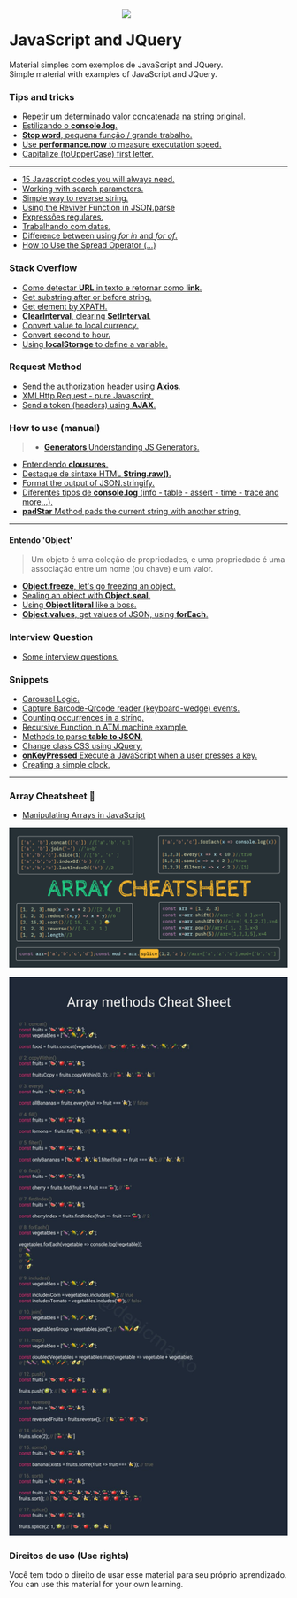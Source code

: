 <img src="https://i.ibb.co/M6nBBb0/mascote.png" align="right" width="300">

# JavaScript and JQuery

<p>
  Material simples com exemplos de JavaScript and JQuery.<br/>
  Simple material with examples of JavaScript and JQuery.
</p>

### Tips and tricks

* [Repetir um determinado valor concatenada na string original.]()
* [Estilizando o <b>console.log</b>.](https://github.com/JoseMateusCamargo/javascript/blob/main/javascript-tip/estilo.in.console.js)
* [<b>Stop word</b>, pequena função / grande trabalho.](https://github.com/JoseMateusCamargo/javascript/blob/main/javascript-tip/stopword.js)
* [Use <b>performance.now</b> to measure executation speed.](https://github.com/JoseMateusCamargo/javascript/blob/main/javascript-tip/performance.now.js)
* [Capitalize (toUpperCase) first letter.](https://github.com/JoseMateusCamargo/javascript/blob/main/javascript-tip/capitalize.first.letter.js)

---

* [15 Javascript codes you will always need. ](https://github.com/JoseMateusCamargo/javascript/blob/main/tips-and-tricks/15.code.md)
* [Working with search parameters.](https://github.com/JoseMateusCamargo/javascript/blob/main/tips-and-tricks/working.with.search.params.js)
* [Simple way to reverse string. ](https://github.com/JoseMateusCamargo/javascript/blob/main/tips-and-tricks/reverse.string.js)
* [Using the Reviver Function in JSON.parse](https://github.com/JoseMateusCamargo/javascript/blob/main/tips-and-tricks/json.parse_reviver.js)
* [Expressões regulares.](https://github.com/JoseMateusCamargo/javascript/blob/main/tips-and-tricks/regex_tips.js)
* [Trabalhando com datas.](https://github.com/JoseMateusCamargo/javascript/blob/main/tips-and-tricks/date.js)
* [Difference between using <i>for in</i> and <i>for of</i>.](https://github.com/JoseMateusCamargo/javascript/blob/main/tips-and-tricks/loops_for-in_and_for-of.js)
* [How to Use the Spread Operator (…)](https://github.com/JoseMateusCamargo/javascript/blob/main/tips-and-tricks/spread_operator.js)

### Stack Overflow

* [Como detectar <b>URL</b> in texto e retornar como <b>link</b>.](https://github.com/JoseMateusCamargo/javascript/blob/main/stackoverflow/detect.urls.in.text.js)
* [Get substring after or before string.](https://github.com/JoseMateusCamargo/javascript/blob/main/stackoverflow/get.string.at.substring.js)
* [Get element by XPATH.](https://github.com/JoseMateusCamargo/javascript/blob/main/stackoverflow/get.element.by.xpath.js)
* [<b>ClearInterval</b>, clearing <b>SetInterval</b>.](https://github.com/JoseMateusCamargo/javascript/blob/main/stackoverflow/clear.setInterval.js)
* [Convert value to local currency.](https://github.com/JoseMateusCamargo/javascript/blob/main/stackoverflow/convert.value.to.local.currency.js)
* [Convert second to hour.](https://github.com/JoseMateusCamargo/javascript/blob/main/stackoverflow/second.to.hour.js)
* [Using <b>localStorage</b> to define a variable.](https://github.com/JoseMateusCamargo/javascript/blob/main/stackoverflow/set.and.get.localStorage.js)

### Request Method

* [Send the authorization header using <b>Axios</b>.](https://github.com/JoseMateusCamargo/javascript/blob/main/request-method/send.header.using.axios.js)
* [XMLHttp Request - pure Javascript.](https://github.com/JoseMateusCamargo/javascript/blob/main/request-method/XMLHttp.request.js)
* [Send a token (headers) using <b>AJAX</b>.](https://github.com/JoseMateusCamargo/javascript/blob/main/request-method/send.token.using.ajax.js)

### How to use (manual)

> * [<b>Generators </b> Understanding JS Generators.](https://github.com/JoseMateusCamargo/javascript/blob/main/generators/gener.app.js)

* [Entendendo <b>clousures</b>.](https://github.com/JoseMateusCamargo/javascript/blob/main/how-to-use/clousures.js)
* [Destaque de sintaxe HTML <b>String.raw()</b>.](https://github.com/JoseMateusCamargo/javascript/blob/main/how-to-use/html.syntax.highlighting.js)
* [Format the output of JSON.stringify.](https://github.com/JoseMateusCamargo/javascript/blob/main/how-to-use/json.stringify_format.js)
* [Diferentes tipos de <b>console.log</b> (info - table - assert - time - trace and more...).](https://github.com/JoseMateusCamargo/javascript/blob/main/how-to-use/console.methods.js)
* [<b>padStar</b> Method pads the current string with another string.](https://github.com/JoseMateusCamargo/javascript/blob/main/how-to-use/padStart.js)

---

#### Entendo 'Object'

> Um objeto é uma coleção de propriedades, e uma propriedade é uma associação entre um nome (ou chave) e um valor.

* [<b>Object.freeze</b>, let's go freezing an object.](https://github.com/JoseMateusCamargo/javascript/blob/master/object/Object.freeze.js)
* [Sealing an object with <b>Object.seal</b>.](https://github.com/JoseMateusCamargo/javascript/blob/master/object/Object.seal.js)
* [Using <b>Object literal</b> like a boss.](https://github.com/JoseMateusCamargo/javascript/blob/master/object/obj.literal.js)
* [<b>Object.values</b>, get values of JSON, using <b>forEach</b>.](https://github.com/JoseMateusCamargo/javascript/blob/master/object/Object.values.js)

### Interview Question

* [Some interview questions.](https://github.com/JoseMateusCamargo/javascript/blob/master/interview-question/README.md)

### Snippets

* [Carousel Logic.](https://github.com/JoseMateusCamargo/javascript/blob/main/snippets/carousel_logic.js)
* [Capture Barcode-Qrcode reader (keyboard-wedge) events.](https://github.com/JoseMateusCamargo/javascript/blob/main/snippets/wedge_barcode_capture_event.js)
* [Counting occurrences in a string.](https://github.com/JoseMateusCamargo/javascript/blob/main/snippets/count_occurrences.js)
* [Recursive Function in ATM machine example.](https://github.com/JoseMateusCamargo/javascript/blob/main/snippets/recursive_ATM_machine.js)
* [Methods to parse <b>table to JSON</b>.](https://github.com/JoseMateusCamargo/javascript/blob/main/snippets/table_to_JSON.js)
* [Change class CSS using JQuery.](https://github.com/JoseMateusCamargo/javascript/blob/main/snippets/change_class_css.js)
* [<b>onKeyPressed</b> Execute a JavaScript when a user presses a key.](https://github.com/JoseMateusCamargo/javascript/blob/main/snippets/onkeypress_event.js)
* [Creating a simple clock.](https://github.com/JoseMateusCamargo/javascript/blob/main/snippets/simple_javascript_clock.js)

---

### Array Cheatsheet 🚀

* [Manipulating Arrays in JavaScript](https://github.com/JoseMateusCamargo/javascript/tree/master/arrays-manipulating#readme)

![alt text](assets/img/array_cheatsheet.png)

![alt text](assets/img/EwRkAk6XEAIs5Xu.jfif)

### Direitos de uso (Use rights)

<p>
  Você tem todo o direito de usar esse material para seu próprio aprendizado.<br/>
  You can use this material for your own learning.
</p>